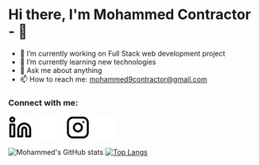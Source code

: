 
<!--
**MohammedContractor/MohammedContractor** is a ✨ _special_ ✨ repository because its `README.md` (this file) appears on your GitHub profile.

Here are some ideas to get you started:

- 🔭 I’m currently working on ...
- 🌱 I’m currently learning ...
- 👯 I’m looking to collaborate on ...
- 🤔 I’m looking for help with ...
- 💬 Ask me about ...
- 📫 How to reach me: ...
- 😄 Pronouns: ...
- ⚡ Fun fact: ...
-->

# Hi there, I'm Mohammed Contractor - 👋 

- 🔭 I’m currently working on Full Stack web development project
- 🌱 I’m currently learning new technologies
- 💬 Ask me about anything
- 📫 How to reach me: mohammed9contractor@gmail.com

### Connect with me:

[![website](./img/linkedin-light.svg)](https://linkedin.com/in/codeSTACKr#gh-light-mode-only)
[![website](./img/linkedin-dark.svg)](https://linkedin.com/in/codeSTACKr#gh-dark-mode-only)
&nbsp;&nbsp;
[![website](./img/instagram-light.svg)](https://instagram.com/codeSTACKr#gh-light-mode-only)
[![website](./img/instagram-dark.svg)](https://instagram.com/codeSTACKr#gh-dark-mode-only)



![Mohammed's GitHub stats](https://github-readme-stats.vercel.app/api?username=MohammedContractor&theme=algolia&show_icons=true) [![Top Langs](https://github-readme-stats.vercel.app/api/top-langs/?username=MohammedContractor&layout=compact&theme=algolia)](https://github.com/MohammedContractor/github-readme-stats)


[instagram]: https://www.instagram.com/theshadypages/
[linkedin]: https://www.linkedin.com/in/mohammedcontractor/

